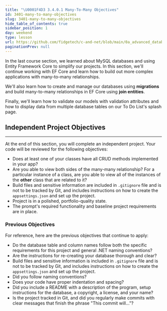 ```yaml
---
title: "\U0001F4D3 3.4.0.1 Many-To-Many Objectives"
id: 3401-many-to-many-objectives
slug: 3401-many-to-many-objectives
hide_table_of_contents: true
sidebar_position: 1
day: weekend
type: lesson
url: https://github.com/fidgetech/c-and-net/blob/main/0a_advanced_database_objectives.md
paginationPrev: null
---
```


In the last course section, we learned about MySQL databases and using Entity Framework Core to simplify our projects. In this section, we'll continue working with EF Core and learn how to build out more complex applications with many-to-many relationships.

We'll also learn how to create and manage our databases using **migrations** and build many-to-many relationships in EF Core using **join entities**. 

Finally, we'll learn how to validate our models with validation attributes and how to display data from multiple database tables on our To Do List's splash page.

## Independent Project Objectives
---

At the end of this section, you will complete an independent project. Your code will be reviewed for the following objectives:

* Does at least one of your classes have all CRUD methods implemented in your app?
* Are you able to view both sides of the many-many relationship? For a particular instance of a class, are you able to view all of the instances of the **other** class that are related to it?
* Build files and sensitive information are included in `.gitignore` file and is not to be tracked by Git, and includes instructions on how to create the `appsettings.json` and set up the project.
* Project is in a polished, portfolio-quality state.
* The prompt's required functionality and baseline project requirements are in place.

### Previous Objectives

For reference, here are the previous objectives that continue to apply:

* Do the database table and column names follow both the specific requirements for this project and general .NET naming conventions?
* Are the instructions for re-creating your database thorough and clear?
* Build files and sensitive information is included in `.gitignore` file and is not to be tracked by Git, and includes instructions on how to create the `appsettings.json` and set up the project.
* Did you follow naming conventions?
* Does your code have proper indentation and spacing?
* Did you include a README with a description of the program, setup instructions for the database, a copyright, a license, and your name?
* Is the project tracked in Git, and did you regularly make commits with clear messages that finish the phrase "This commit will…"?